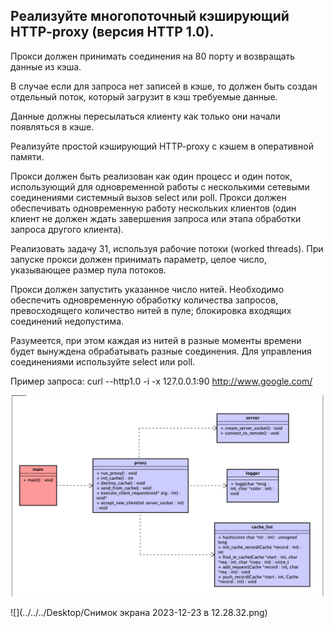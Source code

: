 ## Реализуйте многопоточный кэширующий HTTP-proxy (версия HTTP 1.0).

Прокси должен принимать соединения на 80 порту и возвращать данные из кэша.   

В случае если для запроса нет записей в кэше, то должен быть создан отдельный поток,
который загрузит в кэш требуемые данные.

Данные должны пересылаться клиенту как только они начали появляться в кэше.

Реализуйте простой кэширующий HTTP-proxy с кэшем в оперативной памяти.



Прокси должен быть реализован как один процесс и один поток, использующий для одновременной 
работы с несколькими сетевыми соединениями системный вызов select или poll.
Прокси должен обеспечивать одновременную работу нескольких клиентов
(один клиент не должен ждать завершения запроса или этапа обработки запроса другого клиента).

Реализовать задачу 31, используя рабочие потоки (worked threads).
При запуске прокси должен принимать параметр, целое число, указывающее размер пула потоков. 

Прокси должен запустить указанное число нитей.
Необходимо обеспечить одновременную обработку количества запросов, превосходящего количество нитей в пуле;
блокировка входящих соединений недопустима. 

Разумеется, при этом каждая из нитей в разные моменты времени будет вынуждена обрабатывать разные соединения. 
Для управления соединениями используйте select или poll.

Пример запроса: curl --http1.0 -i -x 127.0.0.1:90 http://www.google.com/

![./resources/architecture.png](./resources/architecture.png)

![](../../../Desktop/Снимок экрана 2023-12-23 в 12.28.32.png)